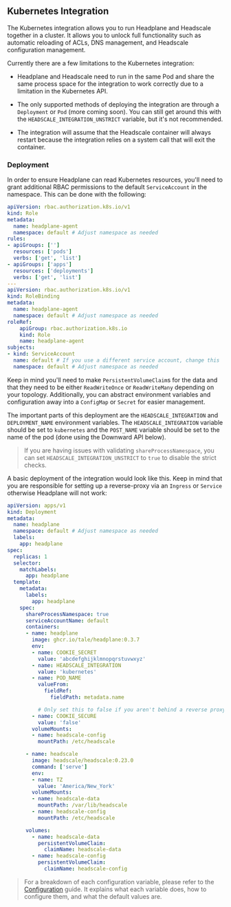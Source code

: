 ## Kubernetes Integration

The Kubernetes integration allows you to run Headplane and Headscale together
in a cluster. It allows you to unlock full functionality such as automatic
reloading of ACLs, DNS management, and Headscale configuration management.

Currently there are a few limitations to the Kubernetes integration:
- Headplane and Headscale need to run in the same Pod and share the same
  process space for the integration to work correctly due to a limitation in
  the Kubernetes API.

- The only supported methods of deploying the integration are through a
  `Deployment` or `Pod` (more coming soon). You can still get around this with
  the `HEADSCALE_INTEGRATION_UNSTRICT` variable, but it's not recommended.

- The integration will assume that the Headscale container will always restart
  because the integration relies on a system call that will exit the container.

### Deployment

In order to ensure Headplane can read Kubernetes resources, you'll need to
grant additional RBAC permissions to the default `ServiceAccount` in the
namespace. This can be done with the following:
```yaml
apiVersion: rbac.authorization.k8s.io/v1
kind: Role
metadata:
  name: headplane-agent
  namespace: default # Adjust namespace as needed
rules:
- apiGroups: ['']
  resources: ['pods']
  verbs: ['get', 'list']
- apiGroups: ['apps']
  resources: ['deployments']
  verbs: ['get', 'list']
---
apiVersion: rbac.authorization.k8s.io/v1
kind: RoleBinding
metadata:
  name: headplane-agent
  namespace: default # Adjust namespace as needed
roleRef:
    apiGroup: rbac.authorization.k8s.io
    kind: Role
    name: headplane-agent
subjects:
- kind: ServiceAccount
  name: default # If you use a different service account, change this
  namespace: default # Adjust namespace as needed
```

Keep in mind you'll need to make `PersistentVolumeClaim`s for the data and that
they need to be either `ReadWriteOnce` or `ReadWriteMany` depending on your
topology. Additionally, you can abstract environment variables and configuration
away into a `ConfigMap` or `Secret` for easier management.

The important parts of this deployment are the `HEADSCALE_INTEGRATION` and
`DEPLOYMENT_NAME` environment variables. The `HEADSCALE_INTEGRATION` variable
should be set to `kubernetes` and the `POST_NAME` variable should be set
to the name of the pod (done using the Downward API below).

> If you are having issues with validating `shareProcessNamespace`, you can
set `HEADSCALE_INTEGRATION_UNSTRICT` to `true` to disable the strict checks.

A basic deployment of the integration would look like this. Keep in mind that
you are responsible for setting up a reverse-proxy via an `Ingress` or `Service`
otherwise Headplane will not work:
```yaml
apiVersion: apps/v1
kind: Deployment
metadata:
  name: headplane
  namespace: default # Adjust namespace as needed
  labels:
    app: headplane
spec:
  replicas: 1
  selector:
    matchLabels:
      app: headplane
  template:
    metadata:
      labels:
        app: headplane
    spec:
      shareProcessNamespace: true
      serviceAccountName: default
      containers:
      - name: headplane
        image: ghcr.io/tale/headplane:0.3.7
        env:
        - name: COOKIE_SECRET
          value: 'abcdefghijklmnopqrstuvwxyz'
        - name: HEADSCALE_INTEGRATION
          value: 'kubernetes'
        - name: POD_NAME
          valueFrom:
            fieldRef:
              fieldPath: metadata.name

          # Only set this to false if you aren't behind a reverse proxy
        - name: COOKIE_SECURE
          value: 'false'
        volumeMounts:
        - name: headscale-config
          mountPath: /etc/headscale

      - name: headscale
        image: headscale/headscale:0.23.0
        command: ['serve']
        env:
        - name: TZ
          value: 'America/New_York'
        volumeMounts:
        - name: headscale-data
          mountPath: /var/lib/headscale
        - name: headscale-config
          mountPath: /etc/headscale

      volumes:
        - name: headscale-data
          persistentVolumeClaim:
            claimName: headscale-data
        - name: headscale-config
          persistentVolumeClaim:
            claimName: headscale-config
```

> For a breakdown of each configuration variable, please refer to the
[Configuration](/docs/Configuration.md) guide. 
> It explains what each variable does, how to configure them, and what the
default values are.
